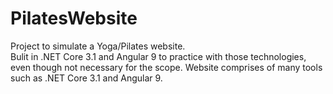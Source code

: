 # PilatesWebsite

Project to simulate a Yoga/Pilates website.  
Bulit in .NET Core 3.1 and Angular 9 to practice with those technologies, even though not necessary for the scope. 
Website comprises of many tools such as .NET Core 3.1 and Angular 9.
